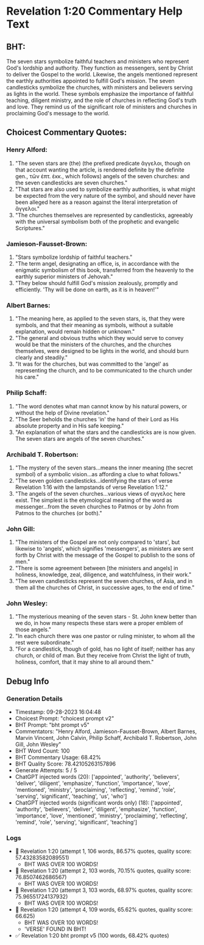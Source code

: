 # Revelation 1:20 Commentary Help Text

## BHT:
The seven stars symbolize faithful teachers and ministers who represent God's lordship and authority. They function as messengers, sent by Christ to deliver the Gospel to the world. Likewise, the angels mentioned represent the earthly authorities appointed to fulfill God's mission. The seven candlesticks symbolize the churches, with ministers and believers serving as lights in the world. These symbols emphasize the importance of faithful teaching, diligent ministry, and the role of churches in reflecting God's truth and love. They remind us of the significant role of ministers and churches in proclaiming God's message to the world.

## Choicest Commentary Quotes:
### Henry Alford:
1. "The seven stars are (the) (the prefixed predicate ἄγγελοι, though on that account wanting the article, is rendered definite by the definite gen., τῶν ἑπτ. ἐκκ., which follows) angels of the seven churches: and the seven candlesticks are seven churches."
2. "That stars are also used to symbolize earthly authorities, is what might be expected from the very nature of the symbol, and should never have been alleged here as a reason against the literal interpretation of ἄγγελοι."
3. "The churches themselves are represented by candlesticks, agreeably with the universal symbolism both of the prophetic and evangelic Scriptures."

### Jamieson-Fausset-Brown:
1. "Stars symbolize lordship of faithful teachers."
2. "The term angel, designating an office, is, in accordance with the enigmatic symbolism of this book, transferred from the heavenly to the earthly superior ministers of Jehovah."
3. "They below should fulfill God's mission zealously, promptly and efficiently. 'Thy will be done on earth, as it is in heaven!'"

### Albert Barnes:
1. "The meaning here, as applied to the seven stars, is, that they were symbols, and that their meaning as symbols, without a suitable explanation, would remain hidden or unknown."
2. "The general and obvious truths which they would serve to convey would be that the ministers of the churches, and the churches themselves, were designed to be lights in the world, and should burn clearly and steadily."
3. "It was for the churches, but was committed to the 'angel' as representing the church, and to be communicated to the church under his care."

### Philip Schaff:
1. "The word denotes what man cannot know by his natural powers, or without the help of Divine revelation."
2. "The Seer beholds the churches 'in' the hand of their Lord as His absolute property and in His safe keeping."
3. "An explanation of what the stars and the candlesticks are is now given. The seven stars are angels of the seven churches."

### Archibald T. Robertson:
1. "The mystery of the seven stars...means the inner meaning (the secret symbol) of a symbolic vision...as affording a clue to what follows." 
2. "The seven golden candlesticks...identifying the stars of verse Revelation 1:16 with the lampstands of verse Revelation 1:12." 
3. "The angels of the seven churches...various views of αγγελος here exist. The simplest is the etymological meaning of the word as messenger...from the seven churches to Patmos or by John from Patmos to the churches (or both)."

### John Gill:
1. "The ministers of the Gospel are not only compared to 'stars', but likewise to 'angels', which signifies 'messengers', as ministers are sent forth by Christ with the message of the Gospel to publish to the sons of men."
2. "There is some agreement between [the ministers and angels] in holiness, knowledge, zeal, diligence, and watchfulness, in their work."
3. "The seven candlesticks represent the seven churches, of Asia, and in them all the churches of Christ, in successive ages, to the end of time."

### John Wesley:
1. "The mysterious meaning of the seven stars - St. John knew better than we do, in how many respects these stars were a proper emblem of those angels."
2. "In each church there was one pastor or ruling minister, to whom all the rest were subordinate."
3. "For a candlestick, though of gold, has no light of itself; neither has any church, or child of man. But they receive from Christ the light of truth, holiness, comfort, that it may shine to all around them."


## Debug Info
### Generation Details
- Timestamp: 09-28-2023 16:04:48
- Choicest Prompt: "choicest prompt v2"
- BHT Prompt: "bht prompt v5"
- Commentators: "Henry Alford, Jamieson-Fausset-Brown, Albert Barnes, Marvin Vincent, John Calvin, Philip Schaff, Archibald T. Robertson, John Gill, John Wesley"
- BHT Word Count: 100
- BHT Commentary Usage: 68.42%
- BHT Quality Score: 78.42105263157896
- Generate Attempts: 5 / 5
- ChatGPT injected words (20):
	['appointed', 'authority', 'believers', 'deliver', 'diligent', 'emphasize', 'function', 'importance', 'love', 'mentioned', 'ministry', 'proclaiming', 'reflecting', 'remind', 'role', 'serving', 'significant', 'teaching', 'us', 'who']
- ChatGPT injected words (significant words only) (18):
	['appointed', 'authority', 'believers', 'deliver', 'diligent', 'emphasize', 'function', 'importance', 'love', 'mentioned', 'ministry', 'proclaiming', 'reflecting', 'remind', 'role', 'serving', 'significant', 'teaching']

### Logs
- 🔄 Revelation 1:20 (attempt 1, 106 words, 86.57% quotes, quality score: 57.43283582089551) 
	- BHT WAS OVER 100 WORDS!
- 🔄 Revelation 1:20 (attempt 2, 103 words, 70.15% quotes, quality score: 76.8507462686567) 
	- BHT WAS OVER 100 WORDS!
- 🔄 Revelation 1:20 (attempt 3, 103 words, 68.97% quotes, quality score: 75.96551724137932) 
	- BHT WAS OVER 100 WORDS!
- 🔄 Revelation 1:20 (attempt 4, 109 words, 65.62% quotes, quality score: 66.625) 
	- BHT WAS OVER 100 WORDS! 
	- 'VERSE' FOUND IN BHT!
- ✅ Revelation 1:20 bht prompt v5 (100 words, 68.42% quotes)